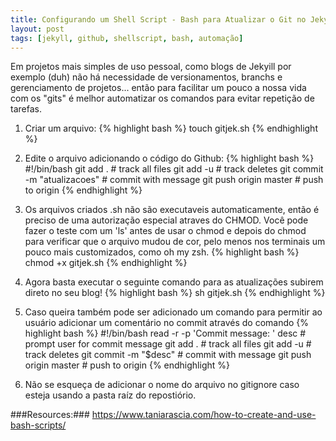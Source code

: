 ```yaml
---
title: Configurando um Shell Script - Bash para Atualizar o Git no Jekyll
layout: post
tags: [jekyll, github, shellscript, bash, automação]
---
```


Em projetos mais simples de uso pessoal, como blogs de Jekyill por exemplo (duh) não há necessidade de versionamentos, branchs e gerenciamento de projetos... então para facilitar um pouco a nossa vida com os "gits" é melhor automatizar os comandos para evitar repetição de tarefas.

1. Criar um arquivo:
{% highlight bash %}
  touch gitjek.sh
{% endhighlight %}

2. Edite o arquivo adicionando o código do Github:
{% highlight bash %}
#!/bin/bash
git add .                           # track all files
git add -u                          # track deletes
git commit -m "atualizacoes"        # commit with message
git push origin master              # push to origin
{% endhighlight %}

2. Os arquivos criados .sh não são executaveis automaticamente, então é preciso de uma autorização especial atraves do CHMOD. Você pode fazer o teste com um 'ls' antes de usar o chmod e depois do chmod para verificar que o arquivo mudou de cor, pelo menos nos terminais um pouco mais customizados, como oh my zsh.
{% highlight bash %}
  chmod +x gitjek.sh
{% endhighlight %}

3. Agora basta executar o seguinte comando para as atualizações subirem direto no seu blog!
{% highlight bash %}
  sh gitjek.sh
{% endhighlight %}

4. Caso queira também pode ser adicionado um comando para permitir ao usuário adicionar um comentário no commit através do comando
{% highlight bash %}
#!/bin/bash
read -r -p 'Commit message: ' desc  # prompt user for commit message
git add .                           # track all files
git add -u                          # track deletes
git commit -m "$desc"               # commit with message
git push origin master              # push to origin
{% endhighlight %}

5. Não se esqueça de adicionar o nome do arquivo no gitignore caso esteja usando a pasta raíz do repostiório.

###Resources:###
https://www.taniarascia.com/how-to-create-and-use-bash-scripts/
